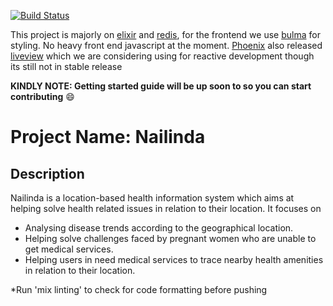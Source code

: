 [![Build Status](https://travis-ci.com/Podiihq/nailinda.svg?branch=develop)](https://travis-ci.com/Podiihq/nailinda)

This project is majorly on [elixir](http://elixir-lang.org/) and [redis](https://redislabs.com/), for the frontend we use [bulma](https://bulma.io) for styling. No heavy front end javascript at the moment. [Phoenix](https://phoenixframework.org/) also released [liveview](https://dockyard.com/blog/2018/12/12/phoenix-liveview-interactive-real-time-apps-no-need-to-write-javascript) which we are considering using for reactive development though its still not in stable release

**KINDLY NOTE: Getting started guide will be up soon to so you can start contributing** :smile:

# Project Name: Nailinda

## Description

 Nailinda  is a location-based health information system which aims at helping solve health related issues in relation to their location.
 It focuses on 
  * Analysing disease trends according to the geographical location.
  * Helping solve challenges faced by pregnant women who are unable to get medical services.
  * Helping users in need medical services to trace nearby health amenities in relation to their location.

  *Run 'mix linting' to check for code formatting before pushing

